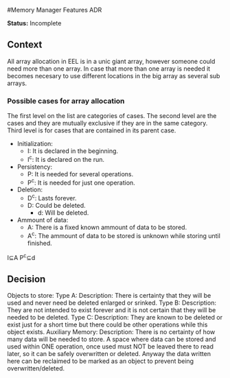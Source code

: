 #Memory Manager Features ADR

**Status:** Incomplete

## Context


All array allocation in EEL is in a unic giant array, however someone could need more than one array.
In case that more than one array is needed it becomes necesary to use different locations in the big array as several sub arrays.


### Possible cases for array allocation

The first level on the list are categories of cases. The second level are the cases and they are mutually exclusive if they are in the same category. Third level is for cases that are contained in its parent case.

* Initialization:
    * I: It is declared in the beginning.
    * I<sup>c</sup>: It is declared on the run.
* Persistency:
    * P: It is needed for several operations.
    * P<sup>c</sup>: It is needed for just one operation.
* Deletion:
    * D<sup>c</sup>: Lasts forever.
    * D: Could be deleted.
        * d: Will be deleted.
* Ammount of data:
    * A: There is a fixed known ammount of data to be stored.
    * A<sup>c</sup>: The ammount of data to be stored is unknown while storing until finished.

I⊆A
P<sup>c</sup>⊆d


## Decision
Objects to store:
  Type A:
    Description:
      There is certainty that they will be used and never need be deleted
      enlarged or srinked.
  Type B: 
    Description:
      They are not intended to exist forever and it is not certain
      that they will be needed to be deleted.
  Type C:
    Description:
      They are known to be deleted or exist just for a short time but there
      could be other operations while this object exists.
  Auxiliary Memory:
    Description:
      There is no certainty of how many data will be needed to store.
      A space where data can be stored and used within ONE operation,
      once used must NOT be leaved there to read later, so it can be
      safely overwritten or deleted.
      Anyway the data written here can be reclaimed to be marked as an
      object to prevent being overwritten/deleted.   